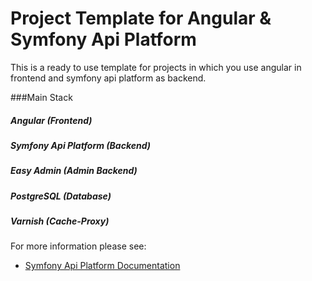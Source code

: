 # Project Template for Angular & Symfony Api Platform
This is a ready to use template for projects in which you use angular in frontend and symfony api platform as backend. 

###Main Stack

##### Angular (Frontend)
##### Symfony Api Platform (Backend)
##### Easy Admin (Admin Backend)
##### PostgreSQL (Database)
##### Varnish (Cache-Proxy)


For more information please see:
- <a href="https://api-platform.com"> Symfony Api Platform Documentation</a>
